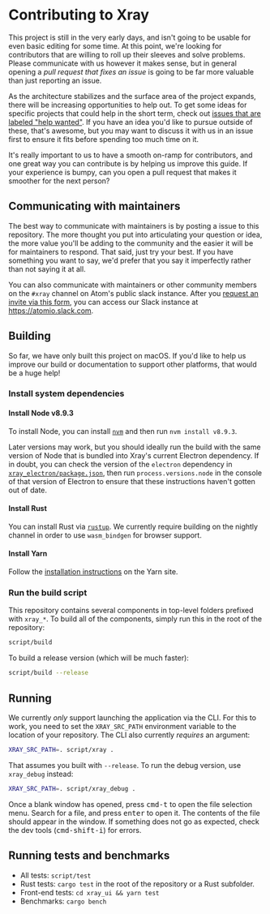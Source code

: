 # Contributing to Xray

This project is still in the very early days, and isn't going to be usable for even basic editing for some time. At this point, we're looking for contributors that are willing to roll up their sleeves and solve problems. Please communicate with us however it makes sense, but in general opening a *pull request that fixes an issue* is going to be far more valuable than just reporting an issue.

As the architecture stabilizes and the surface area of the project expands, there will be increasing opportunities to help out. To get some ideas for specific projects that could help in the short term, check out [issues that are labeled "help wanted"](https://github.com/atom/xray/issues?q=is%3Aopen+is%3Aissue+label%3A%22help+wanted%22). If you have an idea you'd like to pursue outside of these, that's awesome, but you may want to discuss it with us in an issue first to ensure it fits before spending too much time on it.

It's really important to us to have a smooth on-ramp for contributors, and one great way you can contribute is by helping us improve this guide. If your experience is bumpy, can you open a pull request that makes it smoother for the next person?

## Communicating with maintainers

The best way to communicate with maintainers is by posting a issue to this repository. The more thought you put into articulating your question or idea, the more value you'll be adding to the community and the easier it will be for maintainers to respond. That said, just try your best. If you have something you want to say, we'd prefer that you say it imperfectly rather than not saying it at all.

You can also communicate with maintainers or other community members on the `#xray` channel on Atom's public slack instance. After you [request an invite via this form](http://atom-slack.herokuapp.com/), you can access our Slack instance at https://atomio.slack.com.

## Building

So far, we have only built this project on macOS. If you'd like to help us improve our build or documentation to support other platforms, that would be a huge help!

### Install system dependencies

#### Install Node v8.9.3

To install Node, you can install [`nvm`](https://github.com/creationix/nvm) and then run `nvm install v8.9.3`.

Later versions may work, but you should ideally run the build with the same version of Node that is bundled into Xray's current Electron dependency. If in doubt, you can check the version of the `electron` dependency in [`xray_electron/package.json`](https://github.com/atom/xray/blob/master/xray_electron/package.json), then run `process.versions.node` in the console of that version of Electron to ensure that these instructions haven't gotten out of date.

#### Install Rust

You can install Rust via [`rustup`](https://www.rustup.rs/). We currently require building on the nightly channel in order to use `wasm_bindgen` for browser support.

#### Install Yarn

Follow the [installation instructions](https://yarnpkg.com/en/docs/install) on the Yarn site.

### Run the build script

This repository contains several components in top-level folders prefixed with `xray_*`. To build all of the components, simply run this in the root of the repository:

```sh
script/build
```

To build a release version (which will be much faster):

```sh
script/build --release
```

## Running

We currently *only* support launching the application via the CLI. For this to work, you need to set the `XRAY_SRC_PATH` environment variable to the location of your repository. The CLI also currently *requires* an argument:

```sh
XRAY_SRC_PATH=. script/xray .
```

That assumes you built with `--release`. To run the debug version, use `xray_debug` instead:

```sh
XRAY_SRC_PATH=. script/xray_debug .
```

Once a blank window has opened, press <kbd>cmd-t</kbd> to open the file selection menu. Search for a file, and press <kbd>enter</kbd> to open it. The contents of the file should appear in the window. If something does not go as expected, check the dev tools (<kbd>cmd-shift-i</kbd>) for errors.

## Running tests and benchmarks

* All tests: `script/test`
* Rust tests: `cargo test` in the root of the repository or a Rust subfolder.
* Front-end tests: `cd xray_ui && yarn test`
* Benchmarks: `cargo bench`
